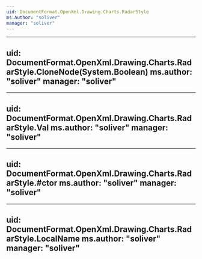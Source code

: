 ```yaml
---
uid: DocumentFormat.OpenXml.Drawing.Charts.RadarStyle
ms.author: "soliver"
manager: "soliver"
---
```


---
uid: DocumentFormat.OpenXml.Drawing.Charts.RadarStyle.CloneNode(System.Boolean)
ms.author: "soliver"
manager: "soliver"
---

---
uid: DocumentFormat.OpenXml.Drawing.Charts.RadarStyle.Val
ms.author: "soliver"
manager: "soliver"
---

---
uid: DocumentFormat.OpenXml.Drawing.Charts.RadarStyle.#ctor
ms.author: "soliver"
manager: "soliver"
---

---
uid: DocumentFormat.OpenXml.Drawing.Charts.RadarStyle.LocalName
ms.author: "soliver"
manager: "soliver"
---
